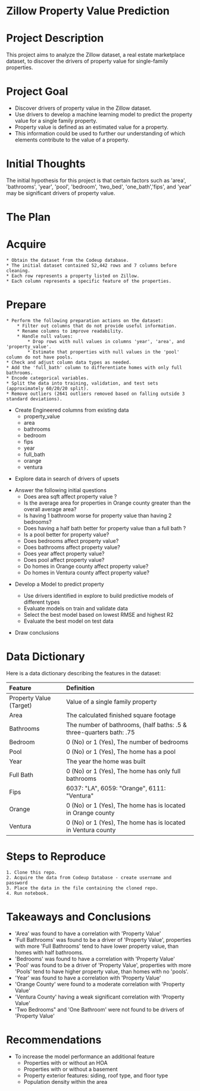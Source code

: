 # Zillow Property Value Prediction

# Project Description
This project aims to analyze the Zillow dataset, a real estate marketplace dataset, to discover the drivers of property value for single-family properties. 

# Project Goal
* Discover drivers of property value in the Zillow dataset. 
* Use drivers to develop a machine learning model to predict the property value for a single family property.
* Property value is defined as an estimated value for a property.
* This information could be used to further our understanding of which elements contribute to the value of a property.

# Initial Thoughts

The initial hypothesis for this project is that certain factors such as 'area', 'bathrooms', 'year', 'pool', 'bedroom', 'two_bed', 'one_bath','fips', and 'year' may be significant drivers of property value.

# The Plan

# Acquire
    * Obtain the dataset from the Codeup database.
    * The initial dataset contained 52,442 rows and 7 columns before cleaning.
    * Each row represents a property listed on Zillow.
    * Each column represents a specific feature of the properties.

# Prepare
    * Perform the following preparation actions on the dataset:
        * Filter out columns that do not provide useful information.
        * Rename columns to improve readability.
        * Handle null values:
            * Drop rows with null values in columns 'year', 'area', and 'property_value'.
            * Estimate that properties with null values in the 'pool' column do not have pools.
    * Check and adjust column data types as needed.
    * Add the 'full_bath' column to differentiate homes with only full bathrooms.
    * Encode categorical variables.
    * Split the data into training, validation, and test sets (approximately 60/20/20 split).
    * Remove outliers (2641 outliers removed based on falling outside 3 standard deviations).

- Create Engineered columns from existing data
    * property_value
    * area
    * bathrooms
    * bedroom
    * fips
    * year
    * full_bath
    * orange
    * ventura
* Explore data in search of drivers of upsets

- Answer the following initial questions
    * Does area sqft affect property value ?
    * Is the average area for properties in Orange county greater than the overall average area?
    * Is having 1 bathroom worse for property value than having 2 bedrooms?
    * Does having a half bath better for property value than a full bath ?
    * Is a pool better for property value?
    * Does bedrooms affect property value?
    * Does bathrooms affect property value?
    * Does year affect property value?
    * Does pool affect property value?
    * Do homes in Orange county affect property value?
    * Do homes in Ventura county affect property value?

* Develop a Model to predict property

    - Use drivers identified in explore to build predictive models of different types
    - Evaluate models on train and validate data
    - Select the best model based on lowest RMSE and highest R2
    - Evaluate the best model on test data

* Draw conclusions



# Data Dictionary
Here is a data dictionary describing the features in the dataset:

| Feature | Definition |
|:--------|:-----------|
|Property Value (Target)| Value of a single family property|
|Area | The calculated finished square footage|
|Bathrooms| The number of bathrooms, (half baths: .5 & three-quarters bath: .75|
|Bedroom| 0 (No) or 1 (Yes), The number of bedrooms|
|Pool| 0 (No) or 1 (Yes), The home has a pool|
|Year| The year the home was built|
|Full Bath| 0 (No) or 1 (Yes), The home has only full bathrooms|
|Fips| 6037: "LA", 6059: "Orange", 6111: "Ventura"|
|Orange| 0 (No) or 1 (Yes), The home has is located in Orange county|
|Ventura| 0 (No) or 1 (Yes), The home has is located in Ventura county|

# Steps to Reproduce
    1. Clone this repo.
    2. Acquire the data from Codeup Database - create username and password
    3. Place the data in the file containing the cloned repo.
    4. Run notebook.

# Takeaways and Conclusions
* 'Area' was found to have a correlation with 'Property Value' 
* 'Full Bathrooms' was found to be a driver of 'Property Value', properties with more 'Full Bathrooms' tend to have lower property value, than homes with half bathrooms.
* 'Bedrooms' was found to have a correlation with 'Property Value'
* 'Pool' was found to be a driver of 'Property Value', properties with more 'Pools' tend to have higher property value, than homes with no 'pools'.
* 'Year' was found to have a correlation with 'Property Value'
* 'Orange County' were found to a moderate correlation with 'Property Value'
* 'Ventura County' having a weak significant correlation with 'Property Value'
* 'Two Bedrooms" and 'One Bathroom' were not found to be drivers of 'Property Value'

# Recommendations
* To increase the model performance an additional feature
    - Properties with or without an HOA
    - Properties with or without a basement 
    - Property exterior features: siding, roof type, and floor type
    - Population density within the area
